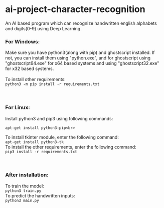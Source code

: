 # ai-project-character-recognition
An AI based program which can recognize handwritten english alphabets and digits(0-9) using Deep Learning.

### For Windows:
Make sure you have python3(along with pip) and ghostscript installed.  If not, you can install them using "python.exe", and for ghostscript using "ghostscript64.exe" for x64 based systems and using "ghostscript32.exe" for x32 based systems.<br><br>
To install other requirements:<br>
```python3 -m pip install -r requirements.txt```<br>
<br>
<br>
### For Linux:
Install python3 and pip3 using following commands:<br>
```apt-get install python3<br>
apt-get install python3-pip<br>
```
To install tkinter module, enter the following command:<br>
```apt-get install python3-tk```<br>
To install the other requirements, enter the following command:<br>
```pip3 install -r requirements.txt```<br>
<br><br>
### After installation:
To train the model:<br>
```python3 train.py```<br>
To predict the handwritten inputs:<br>
```python3 main.py```<br>
